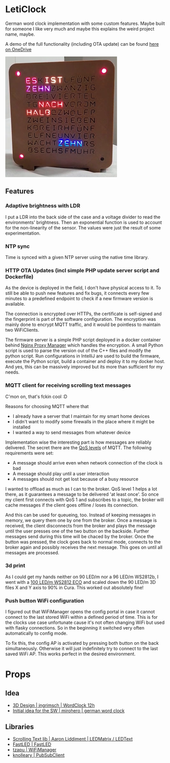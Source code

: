 # LetiClock
German word clock implementation with some custom features. Maybe built for someone I like very much and maybe this 
explains the weird project name, maybe.

A demo of the full functionality (including OTA update) can be found 
[here on OneDrive](https://1drv.ms/v/s!ApTlIRJaAWv_hIA3SK2NMBU7i5G7rw?e=YNfXNx)

![LetiClock](media/leticlock.png)

## Features
### Adaptive brightness with LDR
I put a LDR into the back side of the case and a voltage divider to read the environments' brightness.
Then an exponential function is used to account for the non-linearity of the sensor. The values were just the result of 
some experimentation.

### NTP sync
Time is synced with a given NTP server using the native time library.

### HTTP OTA Updates (incl simple PHP update server script and Dockerfile)
As the device is deployed in the field, I don't have physical access to it.
To still be able to push new features and fix bugs, it connects every few minutes to a predefined endpoint to check 
if a new firmware version is available.

The connection is encrypted over HTTPs, the certificate is self-signed and the fingerprint is part of the software 
configuration. The encryption was mainly done to encrypt MQTT traffic, and it would be pointless to maintain two 
WiFiClients.

The firmware server is a simple PHP script deployed in a docker container behind [Nginx Proxy Manager](https://nginxproxymanager.com/)
which handles the encryption. A small Python script is used to parse the version out of the C++ files and modify the python script.
Run configurations in IntelliJ are used to build the firmware, execute the Python script, build a container and deploy it
to my docker host. And yes, this can be massively improved but its more than sufficient for my needs.

### MQTT client for receiving scrolling text messages
C'mon on, that's fckin cool :D

Reasons for choosing MQTT where that 
- I already have a server that I maintain for my smart home devices 
- I didn't want to modify some firewalls in the place where it might be installed
- I wanted a way to send messages from whatever device

Implementation wise the interesting part is how messages are reliably delivered.
The secret there are the [QoS levels](https://www.hivemq.com/blog/mqtt-essentials-part-6-mqtt-quality-of-service-levels/)
of MQTT. 
The following requirements were set:
- A message should arrive even when network connection of the clock is bad
- A message should play until a user interaction
- A messages should not get lost because of a busy resource

I wanted to offload as much as I can to the broker. QoS level 1 helps a lot there,
as it guarantees a message to be delivered 'at least once'. So once my client first connects with QoS 1 and subscribes to a topic,
the broker will cache messages if the client goes offline / loses its connection.

And this can be used for queueing, too. Instead of keeping messages in memory, we query them one by one from the broker.
Once a message is received, the client disconnects from the broker and plays the
message until the user presses one of the two button on the backside. Further messages send during this time will be chaced
by the broker. Once the button was pressed, the clock goes back to normal mode, connects to the broker again and possibly receives the next message.
This goes on until all messages are processed.

### 3d print
As I could get my hands neither on 90 LED/m nor a 96 LED/m WS2812b, I went with a [100 LED/m WS2812 ECO](https://www.amazon.de/gp/product/B088JZCBDR) 
and scaled down the 90 LED/m 3D files X and Y axis to 90% in Cura. This worked out absolutely fine!

### Push button WiFi configuration
I figured out that WiFiManager opens the config portal in case it cannot connect to the last stored WiFi within a 
defined period of time. This is for the clocks use case unfortunate cause it's not often changing WiFi but used with 
flasky connections. So in the beginning it switched very often automatically to config mode.

To fix this, the config AP is activated by pressing both button on the back simultaneously. Otherwise it will just indefinitely
try to connect to the last saved WiFi AP. This works perfect in the desired environment.


# Props
## Idea
- [3D Design | ingrimsch | WordClock 12h](https://www.thingiverse.com/thing:2130830)
- [Initial idea for the SW | mirohero | german word clock](https://github.com/mirohero/german-word-clock)
## Libraries
- [Scrolling Text lib | Aaron Liddiment | LEDMatrix / LEDText](https://github.com/AaronLiddiment)
- [FastLED | FastLED](https://github.com/FastLED/FastLED)
- [tzapu | WiFiManager](https://github.com/tzapu/WiFiManager)
- [knolleary | PubSubClient](https://github.com/knolleary/pubsubclient)